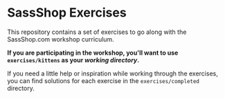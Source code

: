 # SassShop Exercises

This repository contains a set of exercises to go along with the SassShop.com workshop curriculum.

**If you are participating in the workshop, you'll want to use `exercises/kittens` as your _working directory_.**

If you need a little help or inspiration while working through the exercises, you can find solutions for each exercise in the `exercises/completed` directory.
